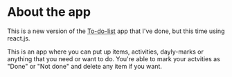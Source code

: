 # About the app

This is a new version of the [To-do-list](https://github.com/William-dev1992/To-do-list) app that I've done, but this time using react.js. 

This is an app where you can put up items, activities, dayly-marks or anything that you need or want to do.
You're able to mark your actvities as "Done" or "Not done" and delete any item if you want.
